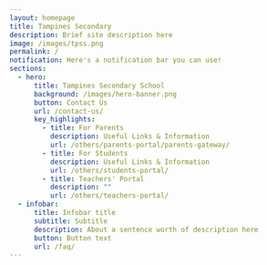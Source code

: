 ```yaml
---
layout: homepage
title: Tampines Secondary
description: Brief site description here
image: /images/tpss.png
permalink: /
notification: Here's a notification bar you can use!
sections:
  - hero:
      title: Tampines Secondary School
      background: /images/hero-banner.png
      button: Contact Us
      url: /contact-us/
      key_highlights:
        - title: For Parents
          description: Useful Links & Information
          url: /others/parents-portal/parents-gateway/
        - title: For Students
          description: Useful Links & Information
          url: /others/students-portal/
        - title: Teachers' Portal
          description: ""
          url: /others/teachers-portal/
  - infobar:
      title: Infobar title
      subtitle: Subtitle
      description: About a sentence worth of description here
      button: Button text
      url: /faq/
---
```


